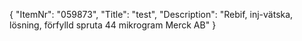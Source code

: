{
  "ItemNr": "059873",
  "Title": "test",
  "Description": "Rebif, inj-vätska, lösning, förfylld spruta 44 mikrogram Merck AB"
}